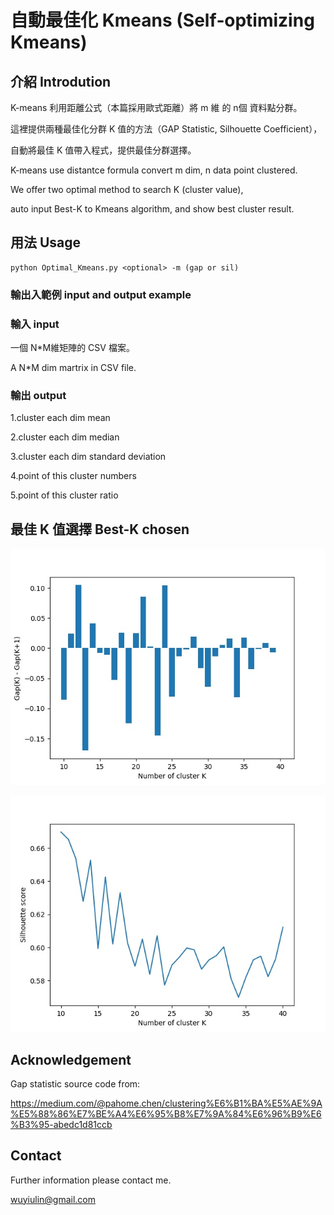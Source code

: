 # 自動最佳化 Kmeans  (Self‑optimizing Kmeans)

## 介紹 Introdution

K-means 利用距離公式（本篇採用歐式距離）將 m 維 的 n個 資料點分群。

這裡提供兩種最佳化分群 K 值的方法（GAP Statistic, Silhouette Coefficient），

自動將最佳 K 值帶入程式，提供最佳分群選擇。

K-means use distantce formula convert m dim, n data point clustered.

We offer two optimal method to search K (cluster value),

auto input Best-K to Kmeans algorithm, and show best cluster result.


## 用法 Usage

    python Optimal_Kmeans.py <optional> -m (gap or sil)

### 輸出入範例 input and output example

### 輸入 input

一個 N*M維矩陣的 CSV 檔案。

A N*M dim martrix in CSV file.

### 輸出 output

1.cluster each dim mean

2.cluster each dim median

3.cluster each dim standard deviation

4.point of this cluster numbers

5.point of this cluster ratio


## 最佳 K 值選擇 Best-K chosen

![Image](https://github.com/wuyiulin/OptimalKmeans/blob/main/img/GSS.jpeg)

![Image](https://github.com/wuyiulin/OptimalKmeans/blob/main/img/sil.jpeg)



## Acknowledgement

Gap statistic source code from:

https://medium.com/@pahome.chen/clustering%E6%B1%BA%E5%AE%9A%E5%88%86%E7%BE%A4%E6%95%B8%E7%9A%84%E6%96%B9%E6%B3%95-abedc1d81ccb


## Contact

Further information please contact me.

wuyiulin@gmail.com